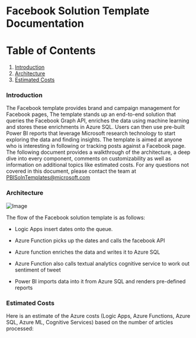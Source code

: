 Facebook Solution Template Documentation
===========================================================

# Table of Contents
1. [Introduction](#introduction)
2. [Architecture](#architecture)
3. [Estimated Costs](#estimated-costs)



### Introduction

The Facebook template provides brand and campaign management for Facebook pages, The template stands up an end-to-end solution that queries the Facebook Graph API, enriches the data using machine learning and stores these enrichments in Azure SQL. Users can then use pre-built Power BI reports that leverage Microsoft research technology to start exploring the data and finding insights.
The template is aimed at anyone who is interesting in following or tracking posts against a Facebook page.
The following document provides a walkthrough of the architecture, a deep dive into every component, comments on customizability as well as information on additional topics like estimated costs. For any questions not covered in this document, please contact the team at <PBISolnTemplates@microsoft.com>

### Architecture

![Image](Resources/media/image1.png)

The flow of the Facebook solution template is as follows:

-   Logic Apps insert dates onto the queue.

-   Azure Function picks up the dates and calls the facebook API

-   Azure function enriches the data and writes it to Azure SQL

-   Azure Function also calls textual analytics cognitive service to work out sentiment of tweet

-   Power BI imports data into it from Azure SQL and renders pre-defined reports


### Estimated Costs

Here is an estimate of the Azure costs (Logic Apps, Azure Functions, Azure SQL, Azure ML, Cognitive Services) based on the number of articles processed:

